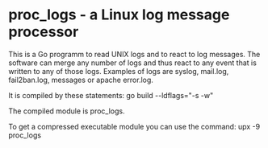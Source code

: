 # proc_logs - a Linux log message processor
This is a Go programm to read UNIX logs and to react to log messages. The software can merge any number of logs and thus react to any event that is written to any of those logs. Examples of logs are syslog, mail.log, fail2ban.log, messages or apache error.log.

It is compiled by these statements:
go build --ldflags="-s -w"

The compiled module is proc_logs.

To get a compressed executable module you can use the command:
upx -9 proc_logs

